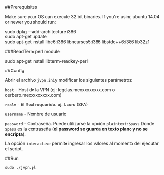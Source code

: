 ##Prerequisites

Make sure your OS can execute 32 bit binaries. If you're using ubuntu 14.04 or newer you should run:

sudo dpkg --add-architecture i386  
sudo apt-get update  
sudo apt-get install libc6:i386 libncurses5:i386 libstdc++6:i386 lib32z1  

###ReadTerm perl module

sudo apt-get install libterm-readkey-perl


##Config

Abrir el archivo `jvpn.ini`y modificar los siguientes parámetros:

`host` - Host de la VPN (ej: legolas.mexxxxxxxxx.com o cerbero.mexxxxxxxxx.com)

`realm` - El Real requerido.  ej. Users (SFA)

`username` - Nombre de usuario

`password` - Contraseña. Puede utilizarse la opción `plaintext:$pass` Donde `$pass` es la contraseña (__el password se guarda en texto plano y no se encripta__).

La opción `interactive` permite ingresar los valores al momento del ejecutar el script. 


##Run

```
sudo ./jvpn.pl
```
